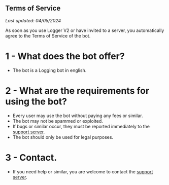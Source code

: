 ## Terms of Service
_Last updated: 04/05/2024_

As soon as you use Logger V2 or have invited to a server, you automatically agree to the Terms of Service of the bot.
# 1 - What does the bot offer?
- The bot is a Logging bot in english.
# 2 - What are the requirements for using the bot?
- Every user may use the bot without paying any fees or similar.
- The bot may not be spammed or exploited. 
- If bugs or similar occur, they must be reported immediately to the [support server](https://discord.gg/KBDJWY44cx).
- The bot should only be used for legal purposes.

# 3 - Contact.
- If you need help or similar, you are welcome to contact the [support server](https://discord.gg/KBDJWY44cx).
